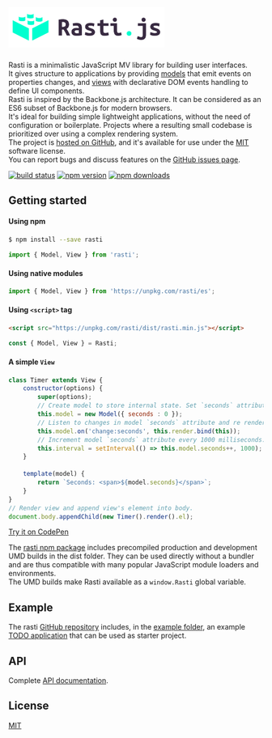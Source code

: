 # <a href="http://rasti.js.org"><img src="https://raw.githubusercontent.com/8tentaculos/rasti/master/docs/logo.svg" height="80" alt="Rasti" aria-label="rasti.js.org" /></a>

Rasti is a minimalistic JavaScript MV library for building user interfaces.<br />
It gives structure to applications by providing [models](docs/api.md#module_Model) that emit events on properties changes, and [views](docs/api.md#module_View) with declarative DOM events handling to define UI components.<br />
Rasti is inspired by the Backbone.js architecture. It can be considered as an ES6 subset of Backbone.js for modern browsers.<br />
It's ideal for building simple lightweight applications, without the need of configuration or boilerplate. Projects where a resulting small codebase is prioritized over using a complex rendering system.<br />
The project is [hosted on GitHub](https://github.com/8tentaculos/rasti), and it's available for use under the [MIT](LICENSE.md) software license.<br />
You can report bugs and discuss features on the [GitHub issues page](https://github.com/8tentaculos/rasti/issues).

[![build status](https://img.shields.io/travis/8tentaculos/rasti/master.svg?style=flat-square)](https://travis-ci.org/8tentaculos/rasti)
[![npm version](https://img.shields.io/npm/v/rasti.svg?style=flat-square)](https://www.npmjs.com/package/rasti)
[![npm downloads](https://img.shields.io/npm/dm/rasti.svg?style=flat-square)](https://www.npmjs.com/package/rasti)

## Getting started

#### Using npm

```bash
$ npm install --save rasti
```

```javascript
import { Model, View } from 'rasti';
```

#### Using native modules

```javascript
import { Model, View } from 'https://unpkg.com/rasti/es';
```

#### Using `<script>` tag

```html
<script src="https://unpkg.com/rasti/dist/rasti.min.js"></script>
```

```javascript
const { Model, View } = Rasti;
```

#### A simple `View`

```javascript
class Timer extends View {
    constructor(options) {
        super(options);
        // Create model to store internal state. Set `seconds` attribute into 0.
        this.model = new Model({ seconds : 0 });
        // Listen to changes in model `seconds` attribute and re render.
        this.model.on('change:seconds', this.render.bind(this));
        // Increment model `seconds` attribute every 1000 milliseconds.
        this.interval = setInterval(() => this.model.seconds++, 1000);
    }
  
    template(model) {
        return `Seconds: <span>${model.seconds}</span>`;
    }
}
// Render view and append view's element into body.
document.body.appendChild(new Timer().render().el);
```

[Try it on CodePen](https://codepen.io/8tentaculos/pen/dyXgGMp?editors=0010)

The [rasti npm package](https://www.npmjs.com/package/rasti) includes precompiled production and development UMD builds in the dist folder. They can be used directly without a bundler and are thus compatible with many popular JavaScript module loaders and environments.<br />
The UMD builds make Rasti available as a `window.Rasti` global variable.

## Example

The rasti [GitHub repository](https://github.com/8tentaculos/rasti) includes, in the [example folder](https://github.com/8tentaculos/rasti/tree/master/example/todo), an example [TODO application](http://rasti.js.org/example/todo/index.html) that can be used as starter project.

## API

Complete [API documentation](https://rasti.js.org/#/docs/api).

## License

[MIT](LICENSE.md)
